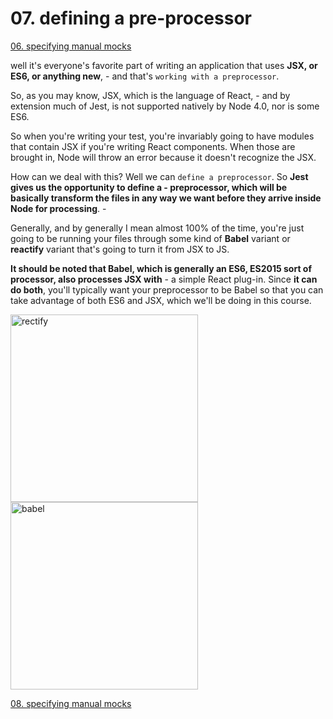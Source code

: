 # 07. defining a pre-processor

[06. specifying manual mocks](https://github.com/xgirma/mastering-react-testing-with-jest/tree/master/chapters/06)

well it's everyone's favorite part of writing an application that uses **JSX, or ES6, or anything new**, - and that's `working with a preprocessor`. 

So, as you may know, JSX, which is the language of React, - and by extension much of Jest, is not supported natively by Node 4.0, nor is some ES6. 

So when you're writing your test, you're invariably going to have modules that contain JSX if you're writing React components. When those are brought in, Node will throw an error because it doesn't recognize the JSX. 

How can we deal with this? Well we can `define a preprocessor`. So **Jest gives us the opportunity to define a - preprocessor, which will be basically transform the files in any way we want before they arrive inside Node for processing**. - 

Generally, and by generally I mean almost 100% of the time, you're just going to be running your files through some kind of **Babel** variant or **reactify** variant that's going to turn it from JSX to JS.

**It should be noted that Babel, which is generally an ES6, ES2015 sort of processor, also processes JSX with** - a simple React plug-in. Since **it can do both**, you'll typically want your preprocessor to be Babel so that you can take advantage of both ES6 and JSX, which we'll be doing in this course.

<img width="300" alt="rectify" src="https://camo.githubusercontent.com/3dfbcb152a86884d2ef931e3e0ecc3e703ef52f9/68747470733a2f2f64337676366c703535716a6171632e636c6f756466726f6e742e6e65742f6974656d732f31353347326b31543155343433743144317a324c2f72656163746966792d6c6f676f2d322e706e673f582d436c6f75644170702d56697369746f722d49643d643430373439383635383733643762356162333263383038353231353066373426763d3862336563323261">

<img width="300" alt="babel" src="https://raw.githubusercontent.com/babel/logo/master/babel.png">

[08. specifying manual mocks](https://github.com/xgirma/mastering-react-testing-with-jest/tree/master/chapters/08)